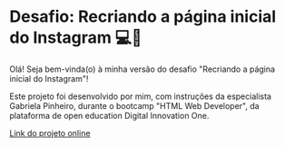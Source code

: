 # Desafio: Recriando a página inicial do Instagram :computer::iphone: #

Olá! Seja bem-vinda(o) à minha versão do desafio "Recriando a página inicial do Instagram"!

Este projeto foi desenvolvido por mim, com instruções da especialista Gabriela Pinheiro, durante o bootcamp "HTML Web Developer", da plataforma de open education Digital Innovation One.

<a href="https://nathalai.github.io/desafio-recriando-pagina-inicial-instagram/" target="_blank">Link do projeto online</a>
